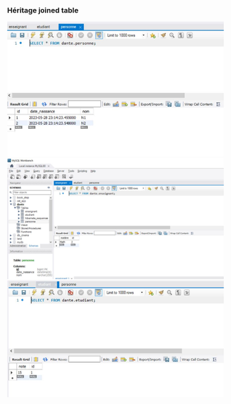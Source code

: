 <h3>Héritage joined table</h3>
<img src="personne.JPG"/>
<img src="enseignant.JPG"/>
<img src="etudiant.JPG"/>